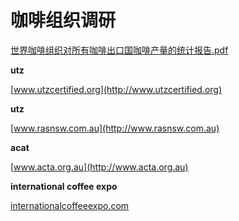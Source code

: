 # 咖啡组织调研

[世界咖啡组织对所有咖啡出口国咖啡产量的统计报告.pdf](调研材料/世界咖啡组织对所有咖啡出口国咖啡产量的统计报告.pdf)

**utz**

[www.utzcertified.org](http://www.utzcertified.org)


**utz**

[www.rasnsw.com.au](http://www.rasnsw.com.au)

**acat**

[www.acta.org.au](http://www.acta.org.au)

**international coffee expo**

[internationalcoffeeexpo.com](http://internationalcoffeeexpo.com/whos-there/)